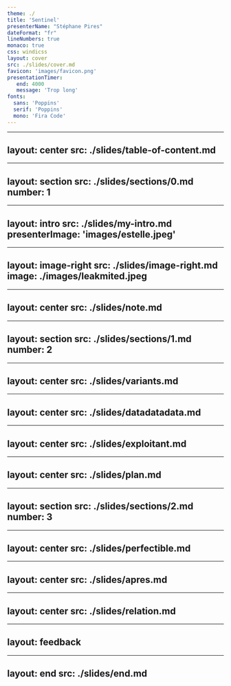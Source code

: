```yaml
---
theme: ./
title: 'Sentinel'
presenterName: "Stéphane Pires"
dateFormat: "fr"
lineNumbers: true
monaco: true
css: windicss
layout: cover
src: ./slides/cover.md
favicon: 'images/favicon.png'
presentationTimer:
   end: 4000
   message: 'Trop long'
fonts: 
  sans: 'Poppins'
  serif: 'Poppins'
  mono: 'Fira Code'
---
```


---
layout: center
src: ./slides/table-of-content.md
---


---
layout: section
src: ./slides/sections/0.md
number: 1
---


---
layout: intro
src: ./slides/my-intro.md
presenterImage: 'images/estelle.jpeg'
---

---
layout: image-right
src: ./slides/image-right.md
image: ./images/leakmited.jpeg
---



---
layout: center
src: ./slides/note.md
---



---
layout: section
src: ./slides/sections/1.md
number: 2
---



---
layout: center
src: ./slides/variants.md
---



---
layout: center
src: ./slides/datadatadata.md
---



---
layout: center
src: ./slides/exploitant.md
---

---
layout: center
src: ./slides/plan.md
---

---
layout: section
src: ./slides/sections/2.md
number: 3
---


---
layout: center
src: ./slides/perfectible.md
---

---
layout: center
src: ./slides/apres.md
---




---
layout: center
src: ./slides/relation.md
---









---
layout: feedback
---


---
layout: end
src: ./slides/end.md
---


